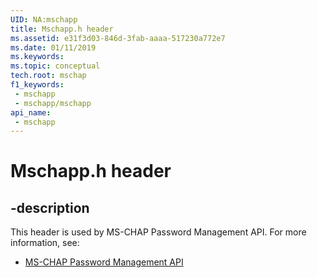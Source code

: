 ```yaml
---
UID: NA:mschapp
title: Mschapp.h header
ms.assetid: e31f3d03-846d-3fab-aaaa-517230a772e7
ms.date: 01/11/2019
ms.keywords: 
ms.topic: conceptual
tech.root: mschap
f1_keywords:
 - mschapp
 - mschapp/mschapp
api_name:
 - mschapp
---
```


# Mschapp.h header


## -description

This header is used by MS-CHAP Password Management API. For more information, see:

- [MS-CHAP Password Management API](../_mschap/index.md)

